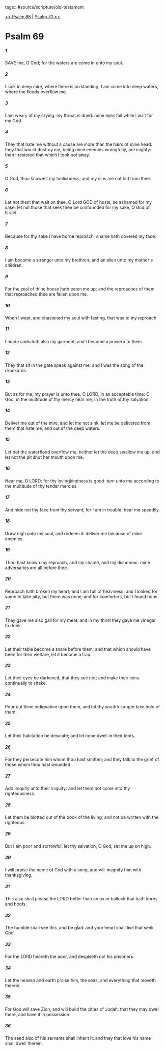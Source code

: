 tags:: #source/scripture/old-testament

[<< Psalm 68](source/scripture/old-testament/19_Psalms/Psalm_68.md) | [Psalm 70 >>](source/scripture/old-testament/19_Psalms/Psalm_70.md)

# Psalm 69

##### 1

SAVE me, O God; for the waters are come in unto my soul.

##### 2

I sink in deep mire, where there is no standing: I am come into deep waters, where the floods overflow me.

##### 3

I am weary of my crying: my throat is dried: mine eyes fail while I wait for my God.

##### 4

They that hate me without a cause are more than the hairs of mine head: they that would destroy me, being mine enemies wrongfully, are mighty: then I restored that which I took not away.

##### 5

O God, thou knowest my foolishness; and my sins are not hid from thee.

##### 6

Let not them that wait on thee, O Lord GOD of hosts, be ashamed for my sake: let not those that seek thee be confounded for my sake, O God of Israel.

##### 7

Because for thy sake I have borne reproach; shame hath covered my face.

##### 8

I am become a stranger unto my brethren, and an alien unto my mother's children.

##### 9

For the zeal of thine house hath eaten me up; and the reproaches of them that reproached thee are fallen upon me.

##### 10

When I wept, and chastened my soul with fasting, that was to my reproach.

##### 11

I made sackcloth also my garment; and I become a proverb to them.

##### 12

They that sit in the gate speak against me; and I was the song of the drunkards.

##### 13

But as for me, my prayer is unto thee, O LORD, in an acceptable time: O God, in the multitude of thy mercy hear me, in the truth of thy salvation.

##### 14

Deliver me out of the mire, and let me not sink: let me be delivered from them that hate me, and out of the deep waters.

##### 15

Let not the waterflood overflow me, neither let the deep swallow me up, and let not the pit shut her mouth upon me.

##### 16

Hear me, O LORD; for thy lovingkindness is good: turn unto me according to the multitude of thy tender mercies.

##### 17

And hide not thy face from thy servant; for I am in trouble: hear me speedily.

##### 18

Draw nigh unto my soul, and redeem it: deliver me because of mine enemies.

##### 19

Thou hast known my reproach, and my shame, and my dishonour: mine adversaries are all before thee.

##### 20

Reproach hath broken my heart; and I am full of heaviness: and I looked for some to take pity, but there was none; and for comforters, but I found none.

##### 21

They gave me also gall for my meat; and in my thirst they gave me vinegar to drink.

##### 22

Let their table become a snare before them: and that which should have been for their welfare, let it become a trap.

##### 23

Let their eyes be darkened, that they see not; and make their loins continually to shake.

##### 24

Pour out thine indignation upon them, and let thy wrathful anger take hold of them.

##### 25

Let their habitation be desolate; and let none dwell in their tents.

##### 26

For they persecute him whom thou hast smitten; and they talk to the grief of those whom thou hast wounded.

##### 27

Add iniquity unto their iniquity: and let them not come into thy righteousness.

##### 28

Let them be blotted out of the book of the living, and not be written with the righteous.

##### 29

But I am poor and sorrowful: let thy salvation, O God, set me up on high.

##### 30

I will praise the name of God with a song, and will magnify him with thanksgiving.

##### 31

This also shall please the LORD better than an ox or bullock that hath horns and hoofs.

##### 32

The humble shall see this, and be glad: and your heart shall live that seek God.

##### 33

For the LORD heareth the poor, and despiseth not his prisoners.

##### 34

Let the heaven and earth praise him, the seas, and everything that moveth therein.

##### 35

For God will save Zion, and will build the cities of Judah: that they may dwell there, and have it in possession.

##### 36

The seed also of his servants shall inherit it: and they that love his name shall dwell therein.
